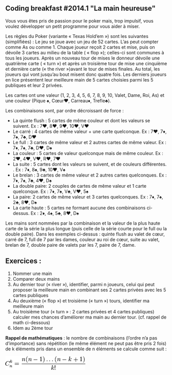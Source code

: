 Coding breakfast #2014.1 "La main heureuse"
--

Vous vous êtes pris de passion pour le poker mais, trop impulsif, vous voulez développer un petit programme pour vous aider à miser. 

Les règles du Poker (variante « Texas Hold’em ») sont les suivantes (simplifiées) : Le jeu se joue avec un jeu de 52 cartes. L’as peut compter comme As ou comme 1. Chaque joueur reçoit 2 cartes et mise, puis on dévoile 3 cartes au milieu de la table ( « flop »); celles-ci sont communes à tous les joueurs. Après un nouveau tour de mises le donneur dévoile une quatrième carte ( « turn ») et après un troisième tour de mise une cinquième et dernière carte (« the river »)avant le tour de mises finales. Au total, les joueurs qui vont jusqu’au bout misent donc quatre fois. Les derniers joueurs en lice présentent leur meilleure main de 5 cartes choisies parmi les 5 publiques et leur 2 privées.

Les cartes ont une valeur (1, 2, 3, 4, 5, 6, 7, 8, 9, 10, Valet, Dame, Roi, As) et une couleur (Pique ♠, Cœur♥, Carreau♦, Trefle♣). 

Les combinaisons sont, par ordre décroissant de force :
 
- La quinte flush : 5 cartes de même couleur et dont les valeurs se suivent. Ex : 7♥, 8♥, 9♥, 10♥, V♥
- Le carré : 4 cartes de même valeur + une carte quelconque. Ex : 7♥, 7♦, 7♠, 7♣, D♥
- Le full : 3 cartes de même valeur et 2 autres cartes de même valeur. Ex : 7♦, 7♠, 7♣, D♥, D♠
- La couleur : 5 cartes de valeur quelconque mais de même couleur. Ex : 2♥, 4♥, V♥, R♥, 7♥
- La suite : 5 cartes dont les valeurs se suivent, et de couleurs différentes. . Ex : 7♦, 8♠, 9♣, 10♥, V♠
- Le brelan : 3 cartes de même valeur et 2 autres cartes quelconques. Ex : 7♦, 7♠, 7♣, 4♥, D♠
- La double paire: 2 couples de cartes de même valeur et 1 carte quelconque. Ex : 7♦, 7♠, V♣, V♥, 5♠
- La paire: 2 cartes de même valeur et 3 cartes quelconques. Ex : 7♦, 7♠, 2♣, 8♥, D♠
- La carte haute : 5 cartes ne formant aucune des combinaisons ci-dessus. Ex : 2♦, 4♠, 5♣, 8♥, D♠

Les mains sont nommées par la combinaison et la valeur de la plus haute carte de la série la plus longue (puis celle de la série courte pour le full ou la double paire). Dans les exemples ci-dessus : quinte flush au valet de cœur, carré de 7, full de 7 par les dames, couleur au roi de cœur, suite au valet, brelan de 7, double paire de valets par les 7, paire de 7, dame.

Exercices :
-
1.	Nommer une main 
2.	Comparer deux mains
3.	Au dernier tour (« river »), identifier, parmi n joueurs, celui qui peut proposer la meilleure main en combinant ses 2 cartes privées avec les 5 cartes publiques
4.	Au deuxième (« flop ») et troisième (« turn ») tours, identifier ma meilleure main 
5.	Au troisième tour (« turn » : 2 cartes privées et 4 cartes publiques) calculer mes chances d’améliorer ma main au dernier tour. (cf. rappel de math ci-dessous)
6.	Idem au 2ème tour

**Rappel de mathématiques** : le nombre de combinaisons (l’ordre n’a pas d’importance) sans répétition (le même élément ne peut pas être pris 2 fois) de k éléments pris dans un ensemble de n éléments se calcule comme suit :
 
![Formule combinatoires](maths.png) 
